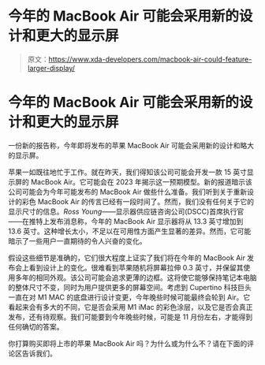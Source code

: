 # 今年的 MacBook Air 可能会采用新的设计和更大的显示屏

> 原文：<https://www.xda-developers.com/macbook-air-could-feature-larger-display/>

# 今年的 MacBook Air 可能会采用新的设计和更大的显示屏

一份新的报告称，今年即将发布的苹果 MacBook Air 可能会采用新的设计和略大的显示屏。

苹果一如既往地忙于工作。就在昨天，我们得知该公司可能会开发一款 15 英寸显示屏的 MacBook Air。它可能会在 2023 年揭示这一预期模型。新的报道暗示该公司可能会为今年可能发布的 MacBook Air 做些什么准备。我们听到关于重新设计的彩色 MacBook Air 的传言已经有一段时间了。然而，我们没有任何关于它的显示尺寸的信息。*Ross Young*——显示器供应链咨询公司(DSCC)首席执行官——在推特上发布消息称，今年的 MacBook Air 显示器将从 13.3 英寸增加到 13.6 英寸。这种增长太小，不足以在可用性方面产生显著的差异。然而，它可能暗示了一些用户一直期待的令人兴奋的变化。

假设这些细节是准确的，它们很大程度上证实了我们将在今年的 MacBook Air 发布会上看到设计上的变化。很难看到苹果随机将屏幕拉伸 0.3 英寸，并保留其使用多年的相同外观。该公司可能会追求更薄的边框。这将使它能够保持笔记本电脑的整体尺寸不变，同时为用户提供更多的屏幕空间。考虑到 Cupertino 科技巨头一直在对 M1 MAC 的底盘进行设计变更，今年晚些时候可能最终会轮到 Air。它看起来会有多大的不同，它是否会采用 M1 iMac 的彩色涂层，以及它是否会真正发布，还有待观察。我们可能要到今年晚些时候，可能是 11 月份左右，才能得到任何确切的答案。

你打算购买即将上市的苹果 MacBook Air 吗？为什么或为什么不？请在下面的评论区告诉我们。